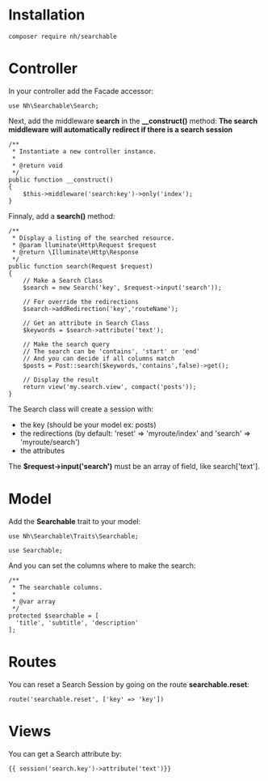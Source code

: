 # Installation

```
composer require nh/searchable
```

# Controller

In your controller add the Facade accessor:

```
use Nh\Searchable\Search;
```

Next, add the middleware **search** in the **__construct()** method:
**The search middleware will automatically redirect if there is a search session**

```
/**
 * Instantiate a new controller instance.
 *
 * @return void
 */
public function __construct()
{
    $this->middleware('search:key')->only('index');
}
```

Finnaly, add a **search()** method:

```
/**
 * Display a listing of the searched resource.
 * @param lluminate\Http\Request $request
 * @return \Illuminate\Http\Response
 */
public function search(Request $request)
{
    // Make a Search Class
    $search = new Search('key', $request->input('search'));

    // For override the redirections
    $search->addRedirection('key','routeName');

    // Get an attribute in Search Class
    $keywords = $search->attribute('text');

    // Make the search query
    // The search can be 'contains', 'start' or 'end'
    // And you can decide if all columns match
    $posts = Post::search($keywords,'contains',false)->get();

    // Display the result
    return view('my.search.view', compact('posts'));
}
```

The Search class will create a session with:
- the key (should be your model ex: posts)
- the redirections (by default: 'reset' => 'myroute/index' and 'search' => 'myroute/search')
- the attributes

The **$request->input('search')** must be an array of field, like search['text'].

# Model

Add the **Searchable** trait to your model:

```
use Nh\Searchable\Traits\Searchable;

use Searchable;
```

And you can set the columns where to make the search:

```
/**
 * The searchable columns.
 *
 * @var array
 */
protected $searchable = [
  'title', 'subtitle', 'description'
];
```

# Routes

You can reset a Search Session by going on the route **searchable.reset**:

```
route('searchable.reset', ['key' => 'key'])
```

# Views

You can get a Search attribute by:

```
{{ session('search.key')->attribute('text')}}
```
